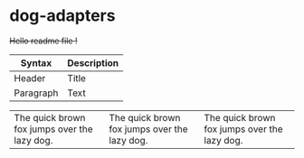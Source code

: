 # dog-adapters

~~Hello readme file !~~

| Syntax | Description |
| ----------- | ----------- |
| Header | Title |
| Paragraph | Text | 

<table>
    <tr>
        <td width="33%">
            The quick brown fox jumps over the lazy dog.
        </td>
        <td width="33%">
            The quick brown fox jumps over the lazy dog.
        </td>
        <td width="33%">
            The quick brown fox jumps over the lazy dog.
        </td>
    </tr>
</table>